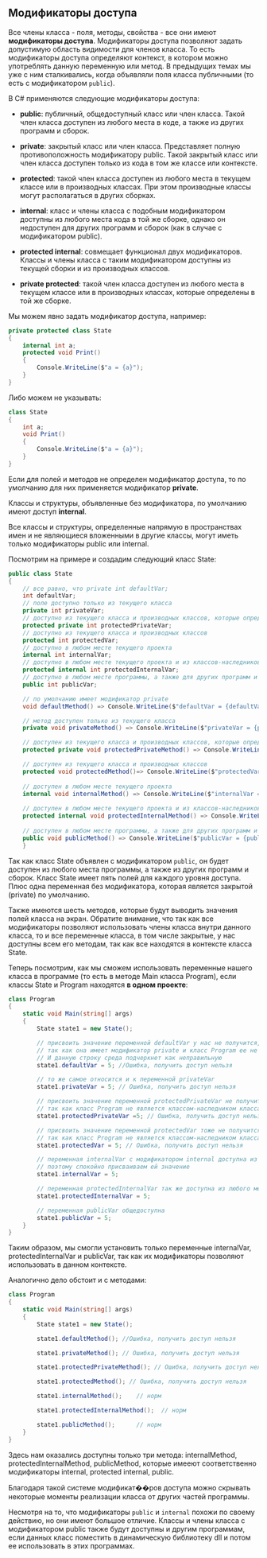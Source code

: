 ## Модификаторы доступа

Все члены класса - поля, методы, свойства - все они имеют **модификаторы доступа**. Модификаторы доступа позволяют задать допустимую область видимости 
для членов класса. То есть модификаторы доступа определяют контекст, в котором можно употреблять данную переменную или метод. В предыдущих темах мы уже с ним сталкивались, 
когда объявляли поля класса публичными (то есть с модификатором `public`).

В C# применяются следующие модификаторы доступа:

- **public**: публичный, общедоступный класс или член класса. Такой член класса доступен из любого места в 
коде, а также из других программ и сборок.

- **private**: закрытый класс или член класса. Представляет полную противоположность модификатору public. 
Такой закрытый класс или член класса доступен только из кода в том же классе или контексте.

- **protected**: такой член класса доступен из любого места в текущем классе или в производных классах. При этом производные классы могут располагаться в других сборках.

- **internal**: класс и члены класса с подобным модификатором доступны из любого места кода в той же сборке, однако 
он недоступен для других программ и сборок (как в случае с модификатором public).

- **protected internal**: совмещает функционал двух модификаторов. Классы и члены класса с таким модификатором 
доступны из текущей сборки и из производных классов.

- **private protected**: такой член класса доступен из любого места в текущем классе или в производных классах, которые определены в той же сборке.

Мы можем явно задать модификатор доступа, например:

```cs
private protected class State
{
    internal int a;
    protected void Print() 
    { 
        Console.WriteLine($"a = {a}"); 
    }
}
```

Либо можем не указывать:

```cs
class State
{
    int a;
    void Print() 
    { 
        Console.WriteLine($"a = {a}"); 
    }
}
```

Если для полей и методов не определен модификатор доступа, то по умолчанию для них применяется модификатор **private**.

Классы и структуры, объявленные без модификатора, по умолчанию имеют доступ **internal**.

Все классы и структуры, определенные напрямую в пространствах имен и не являющиеся вложенными в другие классы, могут иметь только модификаторы public или internal.

Посмотрим на примере и создадим следующий класс State:

```cs
public class State
{
    // все равно, что private int defaultVar;
    int defaultVar;
    // поле доступно только из текущего класса
    private int privateVar;
    // доступно из текущего класса и производных классов, которые определены в этом же проекте
    protected private int protectedPrivateVar;
    // доступно из текущего класса и производных классов
    protected int protectedVar;
    // доступно в любом месте текущего проекта
    internal int internalVar;
    // доступно в любом месте текущего проекта и из классов-наследников в других проектах
    protected internal int protectedInternalVar;
    // доступно в любом месте программы, а также для других программ и сборок
    public int publicVar;

    // по умолчанию имеет модификатор private
    void defaultMethod() => Console.WriteLine($"defaultVar = {defaultVar}");

    // метод доступен только из текущего класса
    private void privateMethod() => Console.WriteLine($"privateVar = {privateVar}");

    // доступен из текущего класса и производных классов, которые определены в этом же проекте
    protected private void protectedPrivateMethod() => Console.WriteLine($"protectedPrivateVar = {protectedPrivateVar}");

    // доступен из текущего класса и производных классов
    protected void protectedMethod()=> Console.WriteLine($"protectedVar = {protectedVar}");
    
    // доступен в любом месте текущего проекта
    internal void internalMethod() => Console.WriteLine($"internalVar = {internalVar}");
    
    // доступен в любом месте текущего проекта и из классов-наследников в других проектах
    protected internal void protectedInternalMethod() => Console.WriteLine($"protectedInternalVar = {protectedInternalVar}");
    
    // доступен в любом месте программы, а также для других программ и сборок
    public void publicMethod() => Console.WriteLine($"publicVar = {publicVar}");
    }
```

Так как класс State объявлен с модификатором `public`, он будет доступен из любого места программы, а также из других программ и сборок. 
Класс State имеет пять полей для каждого уровня доступа. Плюс одна переменная без модификатора, которая является закрытой (private) по умолчанию.

Также имеются шесть методов, которые будут выводить значения полей класса на экран. Обратите внимание, что так как все модификаторы 
позволяют использовать члены класса внутри данного класса, то и все переменные класса, в том числе закрытые, у нас доступны всем его методам, 
так как все находятся в контексте класса State.

Теперь посмотрим, как мы сможем использовать переменные нашего класса в программе (то есть в методе Main класса Program), если классы State и 
Program находятся **в одном проекте**:

```cs
class Program
{
    static void Main(string[] args)
    {
        State state1 = new State();

        // присвоить значение переменной defaultVar у нас не получится,
        // так как она имеет модификатор private и класс Program ее не видит
        // И данную строку среда подчеркнет как неправильную
        state1.defaultVar = 5; //Ошибка, получить доступ нельзя

        // то же самое относится и к переменной privateVar
        state1.privateVar = 5; // Ошибка, получить доступ нельзя

        // присвоить значение переменной protectedPrivateVar не получится,
        // так как класс Program не является классом-наследником класса State
        state1.protectedPrivateVar =5; // Ошибка, получить доступ нельзя

        // присвоить значение переменной protectedVar тоже не получится,
        // так как класс Program не является классом-наследником класса State
        state1.protectedVar = 5; // Ошибка, получить доступ нельзя

        // переменная internalVar с модификатором internal доступна из любого места текущего проекта
        // поэтому спокойно присваиваем ей значение
        state1.internalVar = 5;

        // переменная protectedInternalVar так же доступна из любого места текущего проекта
        state1.protectedInternalVar = 5;

        // переменная publicVar общедоступна
        state1.publicVar = 5;
    }
}
```

Таким образом, мы смогли установить только переменные internalVar, protectedInternalVar и publicVar, так как их модификаторы позволяют использовать в данном контексте.

Аналогично дело обстоит и с методами:

```cs
class Program
{
    static void Main(string[] args)
    {
        State state1 = new State();

        state1.defaultMethod(); //Ошибка, получить доступ нельзя

        state1.privateMethod(); // Ошибка, получить доступ нельзя

        state1.protectedPrivateMethod(); // Ошибка, получить доступ нельзя

        state1.protectedMethod(); // Ошибка, получить доступ нельзя

        state1.internalMethod();    // норм

        state1.protectedInternalMethod();  // норм

        state1.publicMethod();      // норм
    }
}
```

Здесь нам оказались доступны только три метода: internalMethod, protectedInternalMethod, publicMethod, которые имееют соответственно модификаторы internal, protected internal, public.

Благодаря такой системе модификат��ров доступа можно скрывать некоторые моменты реализации класса от других частей программы.

Несмотря на то, что модификаторы `public` и `internal` похожи по своему действию, но они имеют большое отличие. 
Классы и члены класса с модификатором public также будут доступны и другим программам, если данных класс поместить в динамическую 
библиотеку dll и потом ее использовать в этих программах.

